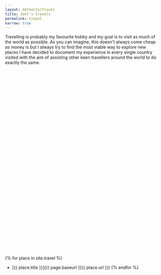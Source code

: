 ```yaml
---
layout: defaults/travel
title: Joel's travels
permalink: travel
narrow: true
---
```


<script type="text/javascript" src="/static/js/PlacesBeen.js"></script>

Travelling is probably my favourite hobby and my goal is to visit as much of the world as possible. As you can imagine, this doesn't always come cheap as money is  but I always try to find the most viable way to explore new places
I have decided to document my experience in every single country visited with the aim of assisting other keen travellers around the world to do exactly the same.


<div id="vmap" style="width: 100%; height: 600px;"></div>

{% for place in site.travel %}
- [{{ place.title }}]({{ page.baseurl }}{{ place.url }})
{% endfor %}